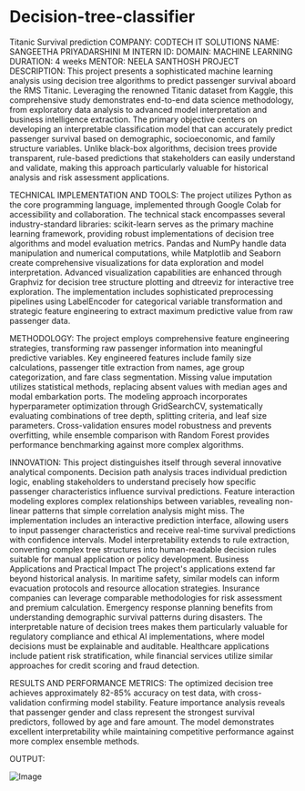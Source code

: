 # Decision-tree-classifier
Titanic Survival prediction
COMPANY: CODTECH IT SOLUTIONS
NAME: SANGEETHA PRIYADARSHINI M
INTERN ID:
DOMAIN: MACHINE LEARNING
DURATION: 4 weeks
MENTOR: NEELA SANTHOSH
PROJECT DESCRIPTION:
       This project presents a sophisticated machine learning analysis using decision tree algorithms to predict passenger survival aboard the RMS Titanic. Leveraging the renowned Titanic dataset from Kaggle, this comprehensive study demonstrates end-to-end data science methodology, from exploratory data analysis to advanced model interpretation and business intelligence extraction.
       The primary objective centers on developing an interpretable classification model that can accurately predict passenger survival based on demographic, socioeconomic, and family structure variables. Unlike black-box algorithms, decision trees provide transparent, rule-based predictions that stakeholders can easily understand and validate, making this approach particularly valuable for historical analysis and risk assessment applications.

TECHNICAL IMPLEMENTATION AND TOOLS:
The project utilizes Python as the core programming language, implemented through Google Colab for accessibility and collaboration. The technical stack encompasses several industry-standard libraries: scikit-learn serves as the primary machine learning framework, providing robust implementations of decision tree algorithms and model evaluation metrics. Pandas and NumPy handle data manipulation and numerical computations, while Matplotlib and Seaborn create comprehensive visualizations for data exploration and model interpretation.
Advanced visualization capabilities are enhanced through Graphviz for decision tree structure plotting and dtreeviz for interactive tree exploration. The implementation includes sophisticated preprocessing pipelines using LabelEncoder for categorical variable transformation and strategic feature engineering to extract maximum predictive value from raw passenger data.

METHODOLOGY:
The project employs comprehensive feature engineering strategies, transforming raw passenger information into meaningful predictive variables. Key engineered features include family size calculations, passenger title extraction from names, age group categorization, and fare class segmentation. Missing value imputation utilizes statistical methods, replacing absent values with median ages and modal embarkation ports.
The modeling approach incorporates hyperparameter optimization through GridSearchCV, systematically evaluating combinations of tree depth, splitting criteria, and leaf size parameters. Cross-validation ensures model robustness and prevents overfitting, while ensemble comparison with Random Forest provides performance benchmarking against more complex algorithms.

INNOVATION:
This project distinguishes itself through several innovative analytical components. Decision path analysis traces individual prediction logic, enabling stakeholders to understand precisely how specific passenger characteristics influence survival predictions. Feature interaction modeling explores complex relationships between variables, revealing non-linear patterns that simple correlation analysis might miss.
The implementation includes an interactive prediction interface, allowing users to input passenger characteristics and receive real-time survival predictions with confidence intervals. Model interpretability extends to rule extraction, converting complex tree structures into human-readable decision rules suitable for manual application or policy development.
Business Applications and Practical Impact
The project's applications extend far beyond historical analysis. In maritime safety, similar models can inform evacuation protocols and resource allocation strategies. Insurance companies can leverage comparable methodologies for risk assessment and premium calculation. Emergency response planning benefits from understanding demographic survival patterns during disasters.
The interpretable nature of decision trees makes them particularly valuable for regulatory compliance and ethical AI implementations, where model decisions must be explainable and auditable. Healthcare applications include patient risk stratification, while financial services utilize similar approaches for credit scoring and fraud detection.

RESULTS AND PERFORMANCE METRICS:
The optimized decision tree achieves approximately 82-85% accuracy on test data, with cross-validation confirming model stability. Feature importance analysis reveals that passenger gender and class represent the strongest survival predictors, followed by age and fare amount. The model demonstrates excellent interpretability while maintaining competitive performance against more complex ensemble methods.

OUTPUT:

![Image](https://github.com/user-attachments/assets/053bf468-0779-4025-af0f-bebcb3b58216)




